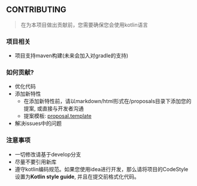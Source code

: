 ## CONTRIBUTING

> 在为本项目做出贡献前，您需要确保您会使用kotlin语言

### 项目相关
- 项目支持maven构建(未来会加入对gradle的支持)


### 如何贡献?
- 优化代码
- 添加新特性
  - 在添加新特性前，请以markdown/html形式在/proposals目录下添加您的提案,
    或直接与开发者沟通
  - 提案模板: [proposal.template](./docs/proposal.template.md)
- 解决issues中的问题

### 注意事项
- 一切修改请基于develop分支
- 尽量不要引用新库
- 遵守kotlin编码规范。如果您使用idea进行开发，那么请将项目的CodeStyle设置为**Kotlin style guide**,
并且在提交前格式化代码。